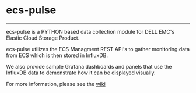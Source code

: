 # ecs-pulse
----------------------------------------------------------------------------------------------
ecs-pulse is a PYTHON based data collection module for DELL EMC's Elastic Cloud Storage Product.

ecs-pulse utilizes the ECS Managment REST API's to gather monitoring data from ECS which is then
stored in InfluxDB.  

We also provide sample Grafana dashboards and panels that use the InfluxDB data to demonstrate how 
it can be displayed visually.  

For more information, please see the [wiki](https://github.com/OohDark30/ecs-pulse/wiki)


